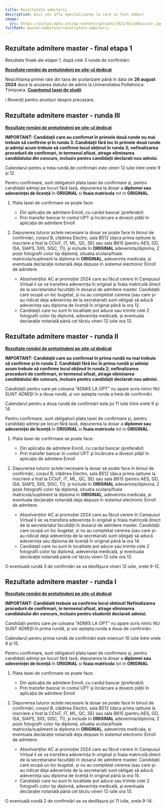 ```yaml
---
title: Rezultatele admiterii
description: Aici vei afla specializarea la care ai fost admis!
image:
  src: https://aielpo.eplo.int/wp-content/uploads/2021/01/admission.jpg
fullPath: master/admitere/rezultatele-admiterii
---
```




## Rezultate admitere master - final etapa 1

Rezultate finale ale etapei 1, după cele 3 runde de confirmări:

<Attachment label="Candidați admiși în etapa 1" file="/uploads/6M-E1-admisi-optiuni-20240712.pdf"></Attachment>
<Attachment label="Candidați respinși în etapa 1" file="/uploads/6M-E1-respinsi-20240712.pdf"></Attachment>

**[Rezultate români de pretutindeni pe site-ul dedicat](https://upt.ro/Informatii_romani-de-pretutindeni---admitere-master_1498_ro.html)**


<Attachment label="Calendarul de plată a taxei de studii" file="/uploads/adresa-taxa-admisi-pe-locuri-cu-taxa.pdf"></Attachment>
Neachitarea primei rate din taxa de școlarizare până în data de **26 august 2024** duce la anularea statului de admis la Universitatea Politehnica Timișoara.
**[Cuantumul taxei de studii](https://upt.ro/img/files/2023-2024/Admitere/HS-nr.15-15.02.2024_taxe_scolarizare.pdf)**


ℹ️ Reveniți pentru anunțuri despre precazare.



## Rezultate admitere master - runda III

<Attachment label="Rezultate concurs admitere master - runda III" file="/uploads/6M-R3-20240711.pdf"></Attachment>

**[Rezultate români de pretutindeni pe site-ul dedicat](https://upt.ro/Informatii_romani-de-pretutindeni---admitere-master_1498_ro.html)**

**IMPORTANT: Candidații care au confirmat în primele două runde nu mai trebuie să confirme și în runda 3. Candidații fără loc în primele două runde și admiși acum trebuie să confirme locul obținut în runda 3; nefinalizarea procedurii de confirmari, in termenul afisat, atrage eliminarea candidatului din concurs, inclusiv pentru candidații declarati nou admisi.**

Calendarul pentru a treia rundă de confirmări este vineri 12 iulie între orele 9 și 12.

Pentru confirmare, sunt obligatorii plata taxei de confirmare și, pentru candidații admiși pe locuri fără taxă, depunerea la dosar a **diplomei sau adeverinței de licență** în **ORIGINAL** si **foaia matricola** tot in **ORIGINAL**. 

1. Plata taxei de confirmare se poate face:

   * Din aplicația de admitere Enroll, cu cardul bancar (preferabil)
   * Prin transfer bancar în contul UPT și încărcare a dovezii plății în aplicația de admitere Enroll
2. Depunerea tuturor actele necesare la dosar se poate face în biroul de confirmări, corpul B, clădirea Electro, sala B512 (daca prima optiune la inscriere a fost la CCIoT, IT, ML, QC, SE) sau sala B615 (pentru AES, GD, ISA, SIAPS, SIIS, SISC, TI), și include în **ORIGINAL** adeverinta/diploma, 2 poze fotografii color tip diplomă, situatia scolara/foaie matricola/supliment la diploma in **ORIGINAL**, adeverinta medicala, și eventuala declarație notarială deja depuse în sistemul electronic Enroll de admitere.

   * Absolvenților AC ai promoției 2024 care au făcut cerere în Campusul Virtual li se va transfera adeverința în original și foaia matricolă direct de la secretariatul facultății în dosarul de admitere master.
     Candidații care ocupă un loc bugetat, și nu au completat cererea (sau care și-au ridicat deja adeverința de la secretariat) sunt obligați să aducă adeverința sau diploma de licență în original până la ora 12.
   * Candidații care nu sunt în localitate pot aduce sau trimite cele 2 fotografii color tip diplomă, adeverința medicală, și eventuala declarație notarială până cel târziu vineri 12 iulie ora 13.




## Rezultate admitere master - runda II

<Attachment label="Rezultate concurs admitere master - runda II" file="/uploads/6M-R1-20240710.pdf"></Attachment>

**[Rezultate români de pretutindeni pe site-ul dedicat](https://upt.ro/Informatii_romani-de-pretutindeni---admitere-master_1498_ro.html)**

**IMPORTANT: Candidații care au confirmat în prima rundă nu mai trebuie să confirme și în runda 2. Candidații fără loc în prima rundă și admiși acum trebuie să confirme locul obținut în runda 2; nefinalizarea procedurii de confirmari, in termenul afisat, atrage eliminarea candidatului din concurs, inclusiv pentru candidații declarati nou admisi.**

Candidații pentru care pe coloana "ADMIS LA OPT" nu apare scris nimic NU SUNT ADMIȘI în a doua rundă, și vor aștepta runda a treia de confirmări.

Calendarul pentru a doua rundă de confirmări este joi 11 iulie între orele 9 și 14.

Pentru confirmare, sunt obligatorii plata taxei de confirmare și, pentru candidații admiși pe locuri fără taxă, depunerea la dosar a **diplomei sau adeverinței de licență** în **ORIGINAL** si **foaia matricola** tot in **ORIGINAL**. 

1. Plata taxei de confirmare se poate face:

   * Din aplicația de admitere Enroll, cu cardul bancar (preferabil)
   * Prin transfer bancar în contul UPT și încărcare a dovezii plății în aplicația de admitere Enroll
2. Depunerea tuturor actele necesare la dosar se poate face în biroul de confirmări, corpul B, clădirea Electro, sala B512 (daca prima optiune la inscriere a fost la CCIoT, IT, ML, QC, SE) sau sala B615 (pentru AES, GD, ISA, SIAPS, SIIS, SISC, TI), și include în **ORIGINAL** adeverinta/diploma, 2 poze fotografii color tip diplomă, situatia scolara/foaie matricola/supliment la diploma in **ORIGINAL**, adeverinta medicala, și eventuala declarație notarială deja depuse în sistemul electronic Enroll de admitere.

   * Absolvenților AC ai promoției 2024 care au făcut cerere în Campusul Virtual li se va transfera adeverința în original și foaia matricolă direct de la secretariatul facultății în dosarul de admitere master.
     Candidații care ocupă un loc bugetat, și nu au completat cererea (sau care și-au ridicat deja adeverința de la secretariat) sunt obligați să aducă adeverința sau diploma de licență în original până la ora 14.
   * Candidații care nu sunt în localitate pot aduce sau trimite cele 2 fotografii color tip diplomă, adeverința medicală, și eventuala declarație notarială până cel târziu vineri 12 iulie ora 13.

O eventuală rundă 3 de confirmări se va desfășura vineri 12 iulie, orele 9-12.

## Rezultate admitere master - runda I

<Attachment label="Rezultate concurs admitere master - runda I" file="/uploads/6m-runda1-confirm-20240709.pdf"></Attachment>

**[Rezultate români de pretutindeni pe site-ul dedicat](https://upt.ro/Informatii_romani-de-pretutindeni---admitere-master_1498_ro.html)**

**IMPORTANT: Candidatii trebuie sa confirme locul obtinut! Nefinalizarea procedurii de confirmari, in termenul afisat, atrage eliminarea candidatului din concurs, inclusiv pentru studentii declarati admisi.**

Candidații pentru care pe coloana "ADMIS LA OPT" nu apare scris nimic NU SUNT ADMIȘI în prima rundă, și vor aștepta runda a doua de confirmări.

Calendarul pentru prima rundă de confirmări este miercuri 10 iulie între orele 9 și 15.

Pentru confirmare, sunt obligatorii plata taxei de confirmare și, pentru candidații admiși pe locuri fără taxă, depunerea la dosar a **diplomei sau adeverinței de licență** în **ORIGINAL** si **foaia matricola** tot in **ORIGINAL**. 

1. Plata taxei de confirmare se poate face:

   * Din aplicația de admitere Enroll, cu cardul bancar (preferabil)
   * Prin transfer bancar în contul UPT și încărcare a dovezii plății în aplicația de admitere Enroll
2. Depunerea tuturor actele necesare la dosar se poate face în biroul de confirmări, corpul B, clădirea Electro, sala B512 (daca prima optiune la inscriere a fost la CCIoT, IT, ML, QC, SE) sau sala B615 (pentru AES, GD, ISA, SIAPS, SIIS, SISC, TI), și include în **ORIGINAL** adeverinta/diploma, 2 poze fotografii color tip diplomă, situatia scolara/foaie matricola/supliment la diploma in **ORIGINAL**, adeverinta medicala, și eventuala declarație notarială deja depuse în sistemul electronic Enroll de admitere.

   * Absolvenților AC ai promoției 2024 care au făcut cerere în Campusul Virtual li se va transfera adeverința în original și foaia matricolă direct de la secretariatul facultății în dosarul de admitere master.
     Candidații care ocupă un loc bugetat, și nu au completat cererea (sau care și-au ridicat deja adeverința de la secretariat) sunt obligați să aducă adeverința sau diploma de licență în original până la ora 15.
   * Candidații care nu sunt în localitate pot aduce sau trimite cele 2 fotografii color tip diplomă, adeverința medicală, și eventuala declarație notarială până cel târziu vineri 12 iulie ora 13.

O eventuală rundă 2 de confirmări se va desfășura joi 11 iulie, orele 9-14.
